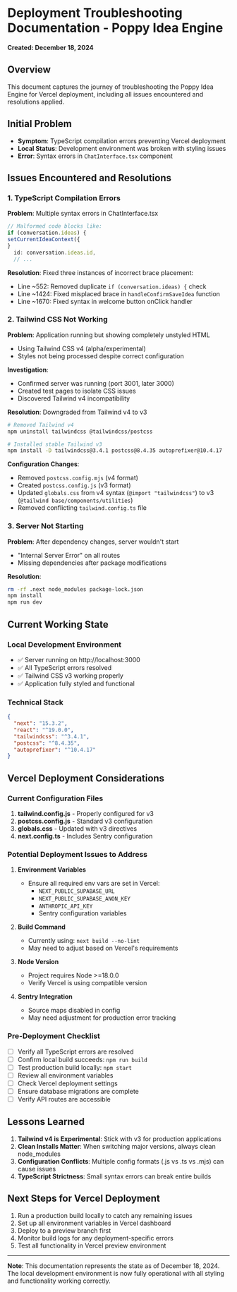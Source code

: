 # Deployment Troubleshooting Documentation - Poppy Idea Engine
**Created: December 18, 2024**

## Overview
This document captures the journey of troubleshooting the Poppy Idea Engine for Vercel deployment, including all issues encountered and resolutions applied.

## Initial Problem
- **Symptom**: TypeScript compilation errors preventing Vercel deployment
- **Local Status**: Development environment was broken with styling issues
- **Error**: Syntax errors in `ChatInterface.tsx` component

## Issues Encountered and Resolutions

### 1. TypeScript Compilation Errors
**Problem**: Multiple syntax errors in ChatInterface.tsx
```typescript
// Malformed code blocks like:
if (conversation.ideas) {
setCurrentIdeaContext({
}
  id: conversation.ideas.id,
  // ...
```

**Resolution**: Fixed three instances of incorrect brace placement:
- Line ~552: Removed duplicate `if (conversation.ideas) {` check
- Line ~1424: Fixed misplaced brace in `handleConfirmSaveIdea` function  
- Line ~1670: Fixed syntax in welcome button onClick handler

### 2. Tailwind CSS Not Working
**Problem**: Application running but showing completely unstyled HTML
- Using Tailwind CSS v4 (alpha/experimental)
- Styles not being processed despite correct configuration

**Investigation**:
- Confirmed server was running (port 3001, later 3000)
- Created test pages to isolate CSS issues
- Discovered Tailwind v4 incompatibility

**Resolution**: Downgraded from Tailwind v4 to v3
```bash
# Removed Tailwind v4
npm uninstall tailwindcss @tailwindcss/postcss

# Installed stable Tailwind v3
npm install -D tailwindcss@3.4.1 postcss@8.4.35 autoprefixer@10.4.17
```

**Configuration Changes**:
- Removed `postcss.config.mjs` (v4 format)
- Created `postcss.config.js` (v3 format)
- Updated `globals.css` from v4 syntax (`@import "tailwindcss"`) to v3 (`@tailwind base/components/utilities`)
- Removed conflicting `tailwind.config.ts` file

### 3. Server Not Starting
**Problem**: After dependency changes, server wouldn't start
- "Internal Server Error" on all routes
- Missing dependencies after package modifications

**Resolution**:
```bash
rm -rf .next node_modules package-lock.json
npm install
npm run dev
```

## Current Working State

### Local Development Environment
- ✅ Server running on http://localhost:3000
- ✅ All TypeScript errors resolved
- ✅ Tailwind CSS v3 working properly
- ✅ Application fully styled and functional

### Technical Stack
```json
{
  "next": "15.3.2",
  "react": "^19.0.0",
  "tailwindcss": "^3.4.1",
  "postcss": "^8.4.35",
  "autoprefixer": "^10.4.17"
}
```

## Vercel Deployment Considerations

### Current Configuration Files
1. **tailwind.config.js** - Properly configured for v3
2. **postcss.config.js** - Standard v3 configuration
3. **globals.css** - Updated with v3 directives
4. **next.config.ts** - Includes Sentry configuration

### Potential Deployment Issues to Address

1. **Environment Variables**
   - Ensure all required env vars are set in Vercel:
     - `NEXT_PUBLIC_SUPABASE_URL`
     - `NEXT_PUBLIC_SUPABASE_ANON_KEY`
     - `ANTHROPIC_API_KEY`
     - Sentry configuration variables

2. **Build Command**
   - Currently using: `next build --no-lint`
   - May need to adjust based on Vercel's requirements

3. **Node Version**
   - Project requires Node >=18.0.0
   - Verify Vercel is using compatible version

4. **Sentry Integration**
   - Source maps disabled in config
   - May need adjustment for production error tracking

### Pre-Deployment Checklist

- [ ] Verify all TypeScript errors are resolved
- [ ] Confirm local build succeeds: `npm run build`
- [ ] Test production build locally: `npm start`
- [ ] Review all environment variables
- [ ] Check Vercel deployment settings
- [ ] Ensure database migrations are complete
- [ ] Verify API routes are accessible

## Lessons Learned

1. **Tailwind v4 is Experimental**: Stick with v3 for production applications
2. **Clean Installs Matter**: When switching major versions, always clean node_modules
3. **Configuration Conflicts**: Multiple config formats (.js vs .ts vs .mjs) can cause issues
4. **TypeScript Strictness**: Small syntax errors can break entire builds

## Next Steps for Vercel Deployment

1. Run a production build locally to catch any remaining issues
2. Set up all environment variables in Vercel dashboard
3. Deploy to a preview branch first
4. Monitor build logs for any deployment-specific errors
5. Test all functionality in Vercel preview environment

---

**Note**: This documentation represents the state as of December 18, 2024. The local development environment is now fully operational with all styling and functionality working correctly.
